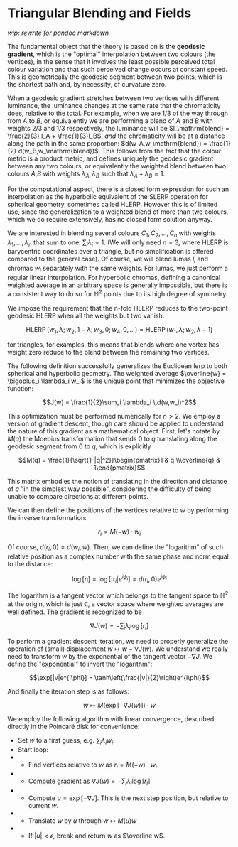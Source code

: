 # Triangular Blending and Fields


*wip: rewrite for pandoc markdown*

The fundamental object that the theory is based on is the **geodesic gradient**, which is the "optimal" interpolation between two colours (the vertices), in the sense that it involves the least possible perceived total colour variation and that such perceived change occurs at constant speed. This is geometrically the geodesic segment between two points, which is the shortest path and, by necessity, of curvature zero.

When a geodesic gradient stretches between two vertices with different luminance, the luminance changes at the same rate that the chromaticity does, relative to the total. For example, when we are $1/3$ of the way through from $A$ to $B$, or equivalently we are performing a blend of $A$ and $B$ with weights $2/3$ and $1/3$ respectively, the luminance will be $l_\mathrm{blend} = \frac{2}{3} l_A + \frac{1}{3}l_B$, *and* the chromaticity will be at a distance along the path in the same proportion: $d(w_A,w_\mathrm{blend}) = \frac{1}{2} d(w_B,w_\mathrm{blend})$. This follows from the fact that the colour metric is a product metric, and defines uniquely the geodesic gradient between any two colours, or equivalently the weighted blend between two colours $A$,$B$ with weights $\lambda_A,\lambda_B$ such that $\lambda_A+\lambda_B=1$.

For the computational aspect, there is a closed form expression for such an interpolation as the hyperbolic equivalent of the SLERP operation for spherical geometry, sometimes called HLERP. However this is of limited use, since the generalization to a weighted blend of more than two colours, which we do require extensively, has no closed form solution anyway.

We are interested in blending several colours $C_1, C_2,\ldots, C_n$ with weights $\lambda_1,\ldots, \lambda_n$ that sum to one: $\sum_i \lambda_i = 1$. (We will only need $n=3$, where HLERP is barycentric coordinates over a triangle, but no simplification is offered compared to the general case). Of course, we will blend lumas $l_i$ and chromas $w_i$ separately with the same weights. For lumas, we just perform a regular linear interpolation. For hyperbolic chromas, defining a canonical weighted average in an arbitrary space is generally impossible, but there is a consistent way to do so for $\mathbb{H}^2$ points due to its high degree of symmetry. 

We impose the requirement that the n-fold HLERP reduces to the two-point geodesic HLERP when all the weights but two vanish:

$$\operatorname{HLERP}(w_1,\lambda;w_2,1-\lambda;w_3,0;w_4,0,\ldots) = \operatorname{HLERP}(w_1,\lambda;w_2,\lambda-1)$$

for triangles, for examples, this means that blends where one vertex has weight zero reduce to the blend between the remaining two vertices.

The following definition successfully generalizes the Euclidean lerp to both spherical and hyperbolic geometry. The weighted average $\overline{w} = \bigoplus_i \lambda_i w_i$ is the unique point that minimizes the objective function:

$$J(w) = \frac{1}{2}\sum_i \lambda_i \,d(w,w_i)^2$$

This optimization must be performed numerically for $n>2$. We employ a version of gradient descent, though care should be applied to understand the nature of this gradient as a mathematical object. First, let's notate by $M(q)$ the Moebius transformation that sends $0$ to $q$ translating along the geodesic segment from $0$ to $q$, which is explicitly

$$M(q) = \frac{1}{\sqrt{1-|q|^2}}\begin{pmatrix}1 & q \\\overline{q} & 1\end{pmatrix}$$

This matrix embodies the notion of translating in the direction and distance of $q$ "in the simplest way possible", considering the difficulty of being unable to compare directions at different points.

We can then define the positions of the vertices relative to $w$ by performing the inverse transformation:

$$r_i = M(-w) \cdot w_i$$

Of course, $d(r_i,0)=d(w_i,w)$. Then, we can define the "logarithm" of such relative position as a complex number with the same phase and norm equal to the distance:

$$\log[r_i] = \log \left[|r_i|e^{i\phi_i}\right] = d(r_i,0) e^{i\phi_i}$$

The logarithm is a tangent vector which belongs to the tangent space to $\mathbb{H}^2$ at the origin, which is just $\mathbb{C}$, a vector space where weighted averages are well defined. The gradient is recognized to be

$$\nabla J(w) = - \sum_i \lambda_i \log[r_i]$$

To perform a gradient descent iteration, we need to properly generalize the operation of (small) displacement $w \mapsto w -\nabla J(w)$. We understand we really need to transform $w$ by the exponential of the tangent vector $-\nabla J$. We define the "exponential" to invert the "logarithm":

$$\exp[|v|e^{i\phi}] = \tanh\left(\frac{|v|}{2}\right)e^{i\phi}$$

And finally the iteration step is as follows:

$$w \mapsto M(\exp[-\nabla J(w)]) \cdot w$$

We employ the following algorithm with linear convergence, described directly in the Poincaré disk for convenience:

- Set $w$ to a first guess, e.g. $\sum_i \lambda_i w_i$.
- Start loop:
- - Find vertices relative to $w$ as $r_i = M(-w)\cdot w_i$.
- - Compute gradient as $\nabla J(w) = - \sum_i \lambda_i \log[r_i]$
- - Compute $u = \exp[-\nabla J]$. This is the next step position, but relative to current $w$.
- - Translate $w$ by $u$ through $w \mapsto M(u) w$
- - If $|u|<\epsilon$, break and return $w$ as $\overline w$.